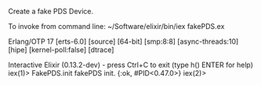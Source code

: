 Create a fake PDS Device.

To invoke from command line:
 ~/Software/elixir/bin/iex fakePDS.ex

Erlang/OTP 17 [erts-6.0] [source] [64-bit] [smp:8:8] [async-threads:10] [hipe] [kernel-poll:false] [dtrace]

Interactive Elixir (0.13.2-dev) - press Ctrl+C to exit (type h() ENTER for help)
iex(1)> FakePDS.init
fakePDS init.
{:ok, #PID<0.47.0>}
iex(2)> 

